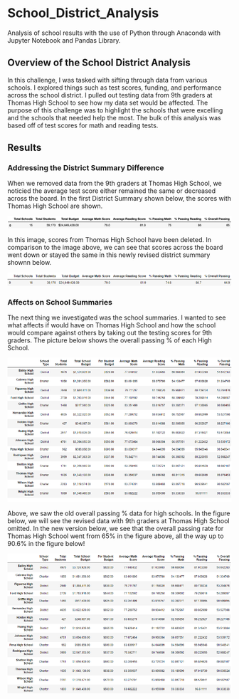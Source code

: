 # School_District_Analysis
Analysis of school results with the use of Python through Anaconda with Jupyter Notebook and Pandas Library.

## Overview of the School District Analysis
In this challenge, I was tasked with sifting through data from various schools. I explored things such as test scores, funding, and performance across the school district. I pulled out testing data from 9th graders at Thomas High School to see how my data set would be affected. The purpose of this challenge was to highlight the schools that were excelling and the schools that needed help the most. The bulk of this analysis was based off of test scores for math and reading tests.

## Results

### Addressing the District Summary Difference
When we removed data from the 9th graders at Thomas High School, we noticied the average test score either remained the same or decreased across the board. In the first District Summary shown below, the scores with Thomas High School are shown. 

![District Summary Old](Resources/District_summary_old.PNG)

In this image, scores from Thomas High School have been deleted. In comparison to the image above, we can see that scores across the board went down or stayed the same in this newly revised district summary shownn below.

![District Summary New](Resources/District_summary_new.PNG)

### Affects on School Summaries
The next thing we investigated was the school summaries. I wanted to see what affects if would have on Thomas High School and how the school would compare against others by taking out the testing scores for 9th graders. The picture below shows the overall passing % of each High School.

![School Summary Old](Resources/School_summary_old.PNG)

Above, we saw the old overall passing % data for high schools. In the figure below, we will see the revised data with 9th graders at Thomas High School omitted. In the new version below, we see that the overall passing rate for Thomas High School went from 65% in the figure above, all the way up to 90.6% in the figure below!

![School Summary New](Resources/School_summary_new.PNG)
